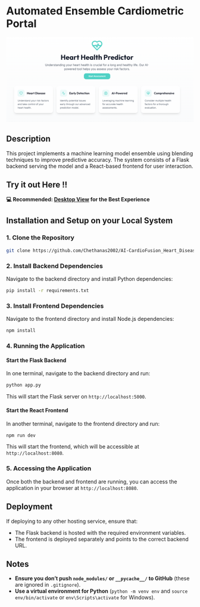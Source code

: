 # Automated Ensemble Cardiometric Portal

![Project Preview](public/landing_page.png)
## Description
This project implements a machine learning model ensemble using blending techniques to improve predictive accuracy. The system consists of a Flask backend serving the model and a React-based frontend for user interaction.

## Try it out Here !! 

**💻 Recommended: [Desktop View](https://cardiometric-portal.onrender.com) for the Best Experience**


## Installation and Setup on your Local System

### 1. Clone the Repository
```sh
git clone https://github.com/Chethanas2002/AI-CardioFusion_Heart_Disease_Diagnosis
```

### 2. Install Backend Dependencies
Navigate to the backend directory and install Python dependencies:
```sh
pip install -r requirements.txt
```

### 3. Install Frontend Dependencies
Navigate to the frontend directory and install Node.js dependencies:
```sh
npm install
```

### 4. Running the Application

#### Start the Flask Backend
In one terminal, navigate to the backend directory and run:
```sh
python app.py
```
This will start the Flask server on `http://localhost:5000`.

#### Start the React Frontend
In another terminal, navigate to the frontend directory and run:
```sh
npm run dev
```
This will start the frontend, which will be accessible at `http://localhost:8080`.

### 5. Accessing the Application
Once both the backend and frontend are running, you can access the application in your browser at `http://localhost:8080`.


## Deployment
If deploying to any other hosting service, ensure that:
- The Flask backend is hosted with the required environment variables.
- The frontend is deployed separately and points to the correct backend URL.

## Notes
- **Ensure you don’t push `node_modules/` or `__pycache__/` to GitHub** (these are ignored in `.gitignore`).
- **Use a virtual environment for Python** (`python -m venv env` and `source env/bin/activate` or `env\Scripts\activate` for Windows).



